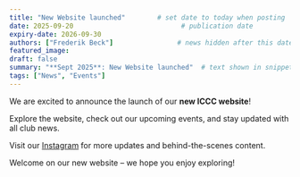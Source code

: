 ```yaml
---
title: "New Website launched"        # set date to today when posting
date: 2025-09-20                           # publication date
expiry-date: 2026-09-30
authors: ["Frederik Beck"]                # news hidden after this date
featured_image: 
draft: false
summary: "**Sept 2025**: New Website launched"  # text shown in snippet
tags: ["News", "Events"]
---
```



We are excited to announce the launch of our **new ICCC website**!  

Explore the website, check out our upcoming events, and stay updated with all club news.  

Visit our [Instagram](https://instagram.com/iccycling) for more updates and behind-the-scenes content.  

Welcome on our new website – we hope you enjoy exploring!
